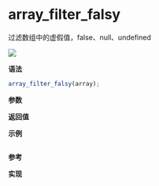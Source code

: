 # array_filter_falsy

过滤数组中的虚假值，false、null、undefined

![](https://img.shields.io/badge/-Array-blue)

**语法**

```js
array_filter_falsy(array);
```

**参数**

**返回值**

**示例**

```js

```

**参考**

**实现**

<CodeSwitcher :languages="{ln:'Langnang',lo:'Lodash',un:'Underscore'}">
<template v-slot:ln>

</template>
<template v-slot:lo>

</template>
<template v-slot:un>

</template>
</CodeSwitcher>
